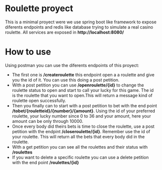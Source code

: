 # Roulette proyect

This is a minimal proyect were we use spring boot like framework to expose diferents endpoints and redis like database trying to simulate a real casino roulette. All services are exposed in **http://localhost:8080/** 

# How to use

Using postman you can use the diferents endpoints of this proyect:

  - The first one is **/createroulette** this endpoint open a a roulette and give you the id of it. You can use this doing a post petition.
  - With a post petition you can use  **/openroulette/{id}** to change the roulette status to open and start to call your lucky for this game. The id is the roulette that you want to open.This will return a message kind of roulette open successfully.
  - Then you finally can to start with a post petition to bet with the end point **/tobet/{rouletteid}/{number}/{amount}**. Using the id of your preferred roulette, your lucky number since 0 to 36 and your amount, here your amount can be only through 10000.
  - Once every body did theirs bets is time to close the roulette, use a post petition with the endpint **/closeroulette/{id}**. Remember use the id of your roulette. This will return all the bets that every body did in the roulette.
  - With a get petition you can see all the roulettes and their status with **/roulettes**
  - If you want to delete a specific roulette you can use a delete petition with the end point **/roulettes/{id}** 
  
